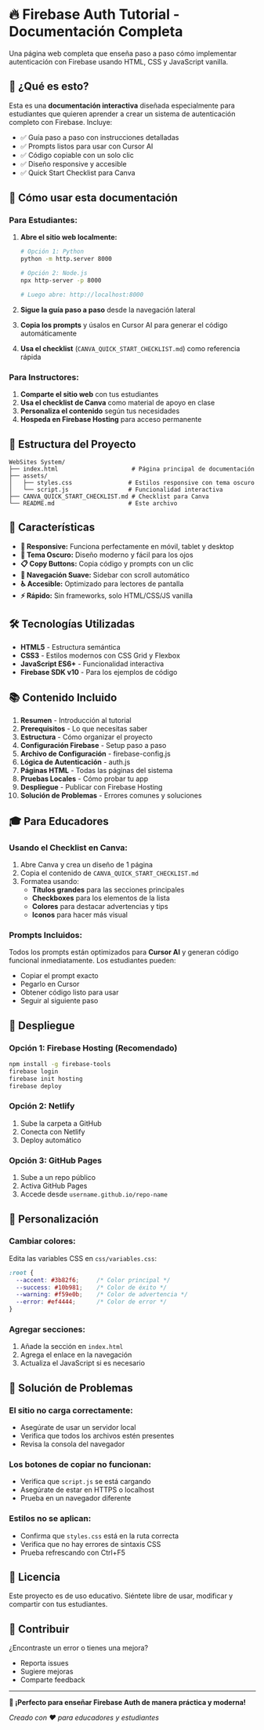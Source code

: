 # 🔥 Firebase Auth Tutorial - Documentación Completa

Una página web completa que enseña paso a paso cómo implementar autenticación con Firebase usando HTML, CSS y JavaScript vanilla.

## 🎯 **¿Qué es esto?**

Esta es una **documentación interactiva** diseñada especialmente para estudiantes que quieren aprender a crear un sistema de autenticación completo con Firebase. Incluye:

- ✅ Guía paso a paso con instrucciones detalladas
- ✅ Prompts listos para usar con Cursor AI
- ✅ Código copiable con un solo clic
- ✅ Diseño responsive y accesible
- ✅ Quick Start Checklist para Canva

## 🚀 **Cómo usar esta documentación**

### Para Estudiantes:

1. **Abre el sitio web localmente:**
   ```bash
   # Opción 1: Python
   python -m http.server 8000
   
   # Opción 2: Node.js
   npx http-server -p 8000
   
   # Luego abre: http://localhost:8000
   ```

2. **Sigue la guía paso a paso** desde la navegación lateral

3. **Copia los prompts** y úsalos en Cursor AI para generar el código automáticamente

4. **Usa el checklist** (`CANVA_QUICK_START_CHECKLIST.md`) como referencia rápida

### Para Instructores:

1. **Comparte el sitio web** con tus estudiantes
2. **Usa el checklist de Canva** como material de apoyo en clase
3. **Personaliza el contenido** según tus necesidades
4. **Hospeda en Firebase Hosting** para acceso permanente

## 📁 **Estructura del Proyecto**

```
WebSites System/
├── index.html                     # Página principal de documentación
├── assets/
│   ├── styles.css                # Estilos responsive con tema oscuro
│   └── script.js                 # Funcionalidad interactiva
├── CANVA_QUICK_START_CHECKLIST.md # Checklist para Canva
└── README.md                     # Este archivo
```

## 🎨 **Características**

- **📱 Responsive:** Funciona perfectamente en móvil, tablet y desktop
- **🌙 Tema Oscuro:** Diseño moderno y fácil para los ojos
- **📋 Copy Buttons:** Copia código y prompts con un clic
- **🧭 Navegación Suave:** Sidebar con scroll automático
- **♿ Accesible:** Optimizado para lectores de pantalla
- **⚡ Rápido:** Sin frameworks, solo HTML/CSS/JS vanilla

## 🛠️ **Tecnologías Utilizadas**

- **HTML5** - Estructura semántica
- **CSS3** - Estilos modernos con CSS Grid y Flexbox
- **JavaScript ES6+** - Funcionalidad interactiva
- **Firebase SDK v10** - Para los ejemplos de código

## 📚 **Contenido Incluido**

1. **Resumen** - Introducción al tutorial
2. **Prerequisitos** - Lo que necesitas saber
3. **Estructura** - Cómo organizar el proyecto
4. **Configuración Firebase** - Setup paso a paso
5. **Archivo de Configuración** - firebase-config.js
6. **Lógica de Autenticación** - auth.js
7. **Páginas HTML** - Todas las páginas del sistema
8. **Pruebas Locales** - Cómo probar tu app
9. **Despliegue** - Publicar con Firebase Hosting
10. **Solución de Problemas** - Errores comunes y soluciones

## 🎓 **Para Educadores**

### Usando el Checklist en Canva:

1. Abre Canva y crea un diseño de 1 página
2. Copia el contenido de `CANVA_QUICK_START_CHECKLIST.md`
3. Formatea usando:
   - **Títulos grandes** para las secciones principales
   - **Checkboxes** para los elementos de la lista
   - **Colores** para destacar advertencias y tips
   - **Iconos** para hacer más visual

### Prompts Incluidos:

Todos los prompts están optimizados para **Cursor AI** y generan código funcional inmediatamente. Los estudiantes pueden:

- Copiar el prompt exacto
- Pegarlo en Cursor
- Obtener código listo para usar
- Seguir al siguiente paso

## 🚀 **Despliegue**

### Opción 1: Firebase Hosting (Recomendado)

```bash
npm install -g firebase-tools
firebase login
firebase init hosting
firebase deploy
```

### Opción 2: Netlify

1. Sube la carpeta a GitHub
2. Conecta con Netlify
3. Deploy automático

### Opción 3: GitHub Pages

1. Sube a un repo público
2. Activa GitHub Pages
3. Accede desde `username.github.io/repo-name`

## 🔧 **Personalización**

### Cambiar colores:
Edita las variables CSS en `css/variables.css`:

```css
:root {
  --accent: #3b82f6;     /* Color principal */
  --success: #10b981;    /* Color de éxito */
  --warning: #f59e0b;    /* Color de advertencia */
  --error: #ef4444;      /* Color de error */
}
```

### Agregar secciones:
1. Añade la sección en `index.html`
2. Agrega el enlace en la navegación
3. Actualiza el JavaScript si es necesario

## 🐛 **Solución de Problemas**

### El sitio no carga correctamente:
- Asegúrate de usar un servidor local
- Verifica que todos los archivos estén presentes
- Revisa la consola del navegador

### Los botones de copiar no funcionan:
- Verifica que `script.js` se está cargando
- Asegúrate de estar en HTTPS o localhost
- Prueba en un navegador diferente

### Estilos no se aplican:
- Confirma que `styles.css` está en la ruta correcta
- Verifica que no hay errores de sintaxis CSS
- Prueba refrescando con Ctrl+F5

## 📄 **Licencia**

Este proyecto es de uso educativo. Siéntete libre de usar, modificar y compartir con tus estudiantes.

## 🤝 **Contribuir**

¿Encontraste un error o tienes una mejora? 
- Reporta issues
- Sugiere mejoras
- Comparte feedback

---

**🎯 ¡Perfecto para enseñar Firebase Auth de manera práctica y moderna!**

*Creado con ❤️ para educadores y estudiantes*

